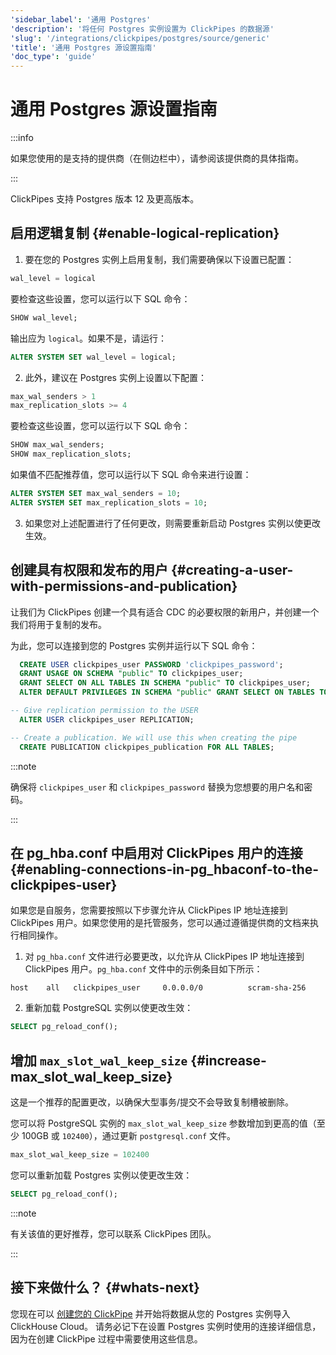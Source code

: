 ```yaml
---
'sidebar_label': '通用 Postgres'
'description': '将任何 Postgres 实例设置为 ClickPipes 的数据源'
'slug': '/integrations/clickpipes/postgres/source/generic'
'title': '通用 Postgres 源设置指南'
'doc_type': 'guide'
---
```



# 通用 Postgres 源设置指南

:::info

如果您使用的是支持的提供商（在侧边栏中），请参阅该提供商的具体指南。

:::

ClickPipes 支持 Postgres 版本 12 及更高版本。

## 启用逻辑复制 {#enable-logical-replication}

1. 要在您的 Postgres 实例上启用复制，我们需要确保以下设置已配置：

```sql
wal_level = logical
```
   要检查这些设置，您可以运行以下 SQL 命令：
```sql
SHOW wal_level;
```

   输出应为 `logical`。如果不是，请运行：
```sql
ALTER SYSTEM SET wal_level = logical;
```

2. 此外，建议在 Postgres 实例上设置以下配置：
```sql
max_wal_senders > 1
max_replication_slots >= 4
```
   要检查这些设置，您可以运行以下 SQL 命令：
```sql
SHOW max_wal_senders;
SHOW max_replication_slots;
```

   如果值不匹配推荐值，您可以运行以下 SQL 命令来进行设置：
```sql
ALTER SYSTEM SET max_wal_senders = 10;
ALTER SYSTEM SET max_replication_slots = 10;
```
3. 如果您对上述配置进行了任何更改，则需要重新启动 Postgres 实例以使更改生效。

## 创建具有权限和发布的用户 {#creating-a-user-with-permissions-and-publication}

让我们为 ClickPipes 创建一个具有适合 CDC 的必要权限的新用户，并创建一个我们将用于复制的发布。

为此，您可以连接到您的 Postgres 实例并运行以下 SQL 命令：
```sql
  CREATE USER clickpipes_user PASSWORD 'clickpipes_password';
  GRANT USAGE ON SCHEMA "public" TO clickpipes_user;
  GRANT SELECT ON ALL TABLES IN SCHEMA "public" TO clickpipes_user;
  ALTER DEFAULT PRIVILEGES IN SCHEMA "public" GRANT SELECT ON TABLES TO clickpipes_user;

-- Give replication permission to the USER
  ALTER USER clickpipes_user REPLICATION;

-- Create a publication. We will use this when creating the pipe
  CREATE PUBLICATION clickpipes_publication FOR ALL TABLES;
```
:::note

确保将 `clickpipes_user` 和 `clickpipes_password` 替换为您想要的用户名和密码。

:::

## 在 pg_hba.conf 中启用对 ClickPipes 用户的连接 {#enabling-connections-in-pg_hbaconf-to-the-clickpipes-user}

如果您是自服务，您需要按照以下步骤允许从 ClickPipes IP 地址连接到 ClickPipes 用户。如果您使用的是托管服务，您可以通过遵循提供商的文档来执行相同操作。

1. 对 `pg_hba.conf` 文件进行必要更改，以允许从 ClickPipes IP 地址连接到 ClickPipes 用户。`pg_hba.conf` 文件中的示例条目如下所示：
```response
host    all   clickpipes_user     0.0.0.0/0          scram-sha-256
```

2. 重新加载 PostgreSQL 实例以使更改生效：
```sql
SELECT pg_reload_conf();
```

## 增加 `max_slot_wal_keep_size` {#increase-max_slot_wal_keep_size}

这是一个推荐的配置更改，以确保大型事务/提交不会导致复制槽被删除。

您可以将 PostgreSQL 实例的 `max_slot_wal_keep_size` 参数增加到更高的值（至少 100GB 或 `102400`），通过更新 `postgresql.conf` 文件。

```sql
max_slot_wal_keep_size = 102400
```

您可以重新加载 Postgres 实例以使更改生效：
```sql
SELECT pg_reload_conf();
```

:::note

有关该值的更好推荐，您可以联系 ClickPipes 团队。

:::

## 接下来做什么？ {#whats-next}

您现在可以 [创建您的 ClickPipe](../index.md) 并开始将数据从您的 Postgres 实例导入 ClickHouse Cloud。
请务必记下在设置 Postgres 实例时使用的连接详细信息，因为在创建 ClickPipe 过程中需要使用这些信息。
